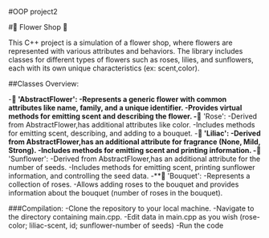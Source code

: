 #OOP project2

#💐 Flower Shop 💐

This C++ project is a simulation of a flower shop, where flowers are represented with various attributes and behaviors. The library includes classes for different types of flowers such as roses, lilies, and sunflowers, each with its own unique characteristics (ex: scent,color).

##Classes Overview:

-**🌸 'AbstractFlower':
  -Represents a generic flower with common attributes like name, family, and a unique identifier.
  -Provides virtual methods for emitting scent and describing the flower.
-**🌹 'Rose':
  -Derived from AbstractFlower,has additional attributes like color.
  -Includes methods for emitting scent, describing, and adding to a bouquet.
-**🪻 'Liliac':
  -Derived from AbstractFlower,has an additional attribute for fragrance (None, Mild, Strong).
  -Includes methods for emitting scent and printing information.
-**🌻 'Sunflower':
  -Derived from AbstractFlower,has an additional attribute for the number of seeds.
  -Includes methods for emitting scent, printing sunflower information, and controlling the seed data.
-**💐 'Bouquet':
  -Represents a collection of roses.
  -Allows adding roses to the bouquet and provides information about the bouquet (number of roses in the bouquet).

###Compilation:
-Clone the repository to your local machine.
-Navigate to the directory containing main.cpp.
-Edit data in main.cpp as you wish (rose-color; liliac-scent, id; sunflower-number of seeds)
-Run the code

